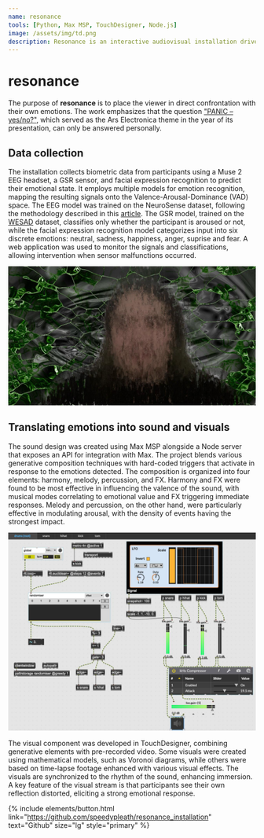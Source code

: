 ```yaml
---
name: resonance
tools: [Python, Max MSP, TouchDesigner, Node.js]
image: /assets/img/td.png
description: Resonance is an interactive audiovisual installation driven by real-time emotion detection and biometric feedback. It generates an audio-visual output in response to participants' emotional states.
---
```


# resonance

The purpose of **resonance** is to place the viewer in direct confrontation with their own emotions. The work emphasizes that the question ["PANIC – yes/no?"](https://ars.electronica.art/mediaservice/en/2025/04/02/ars-electronica-2025-panic-yes-no/), which served as the Ars Electronica theme in the year of its presentation, can only be answered personally.

## Data collection

The installation collects biometric data from participants using a Muse 2 EEG headset, a GSR sensor, and facial expression recognition to predict their emotional state. It employs multiple models for emotion recognition, mapping the resulting signals onto the Valence-Arousal-Dominance (VAD) space. The EEG model was trained on the NeuroSense dataset, following the methodology described in this [article](https://ieeexplore.ieee.org/document/10737340/). The GSR model, trained on the [WESAD](https://archive.ics.uci.edu/dataset/465/wesad+wearable+stress+and+affect+detection) dataset, classifies only whether the participant is aroused or not, while the facial expression recognition model categorizes input into six discrete emotions: neutral, sadness, happiness, anger, suprise and fear. A web application was used to monitor the signals and classifications, allowing intervention when sensor malfunctions occurred.

![preview](/assets/img/td.png)

## Translating emotions into sound and visuals

The sound design was created using Max MSP alongside a Node server that exposes an API for integration with Max. The project blends various generative composition techniques with hard-coded triggers that activate in response to the emotions detected. The composition is organized into four elements: harmony, melody, percussion, and FX. Harmony and FX were found to be most effective in influencing the valence of the sound, with musical modes correlating to emotional value and FX triggering immediate responses. Melody and percussion, on the other hand, were particularly effective in modulating arousal, with the density of events having the strongest impact.

![search](/assets/img/max.png)

The visual component was developed in TouchDesigner, combining generative elements with pre-recorded video. Some visuals were created using mathematical models, such as Voronoi diagrams, while others were based on time-lapse footage enhanced with various visual effects. The visuals are synchronized to the rhythm of the sound, enhancing immersion. A key feature of the visual stream is that participants see their own reflection distorted, eliciting a strong emotional response.

<p class="text-center">

{% include elements/button.html link="https://github.com/speedypleath/resonance_installation" text="Github" size="lg" style="primary" %}

</p>